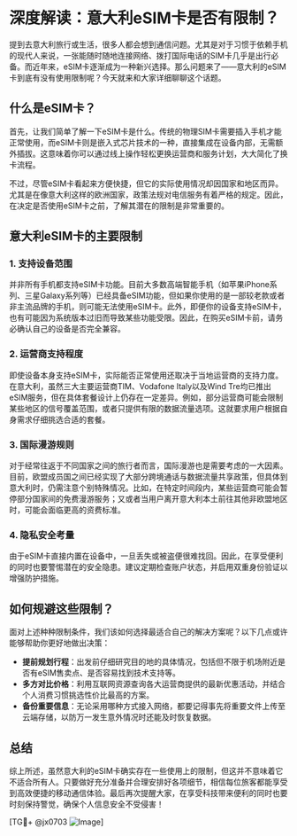 # 深度解读：意大利eSIM卡是否有限制？

提到去意大利旅行或生活，很多人都会想到通信问题。尤其是对于习惯于依赖手机的现代人来说，一张能随时随地连接网络、拨打国际电话的SIM卡几乎是出行必备。而近年来，eSIM卡逐渐成为一种新兴选择。那么问题来了——意大利的eSIM卡到底有没有使用限制呢？今天就来和大家详细聊聊这个话题。

## 什么是eSIM卡？

首先，让我们简单了解一下eSIM卡是什么。传统的物理SIM卡需要插入手机才能正常使用，而eSIM卡则是嵌入式芯片技术的一种，直接集成在设备内部，无需额外插拔。这意味着你可以通过线上操作轻松更换运营商和服务计划，大大简化了换卡流程。

不过，尽管eSIM卡看起来方便快捷，但它的实际使用情况却因国家和地区而异。尤其是在像意大利这样的欧洲国家，政策法规对电信服务有着严格的规定。因此，在决定是否使用eSIM卡之前，了解其潜在的限制是非常重要的。

## 意大利eSIM卡的主要限制

### 1. **支持设备范围**
并非所有手机都支持eSIM卡功能。目前大多数高端智能手机（如苹果iPhone系列、三星Galaxy系列等）已经具备eSIM功能，但如果你使用的是一部较老款或者非主流品牌的手机，则可能无法使用eSIM卡。此外，即便你的设备支持eSIM卡，也有可能因为系统版本过旧而导致某些功能受限。因此，在购买eSIM卡前，请务必确认自己的设备是否完全兼容。

### 2. **运营商支持程度**
即使设备本身支持eSIM卡，实际能否正常使用还取决于当地运营商的支持力度。在意大利，虽然三大主要运营商TIM、Vodafone Italy以及Wind Tre均已推出eSIM服务，但在具体套餐设计上仍存在一定差异。例如，部分运营商可能会限制某些地区的信号覆盖范围，或者只提供有限的数据流量选项。这就要求用户根据自身需求仔细挑选合适的套餐。

### 3. **国际漫游规则**
对于经常往返于不同国家之间的旅行者而言，国际漫游也是需要考虑的一大因素。目前，欧盟成员国之间已经实现了大部分跨境通话与数据流量共享政策，但具体到意大利时，仍需注意个别特殊情况。比如，在特定时间段内，某些运营商可能会暂停部分国家间的免费漫游服务；又或者当用户离开意大利本土前往其他非欧盟地区时，可能会面临更高的资费标准。

### 4. **隐私安全考量**
由于eSIM卡直接内置在设备中，一旦丢失或被盗便很难找回。因此，在享受便利的同时也要警惕潜在的安全隐患。建议定期检查账户状态，并启用双重身份验证以增强防护措施。

## 如何规避这些限制？

面对上述种种限制条件，我们该如何选择最适合自己的解决方案呢？以下几点或许能够帮助你更好地做出决策：

- **提前规划行程**：出发前仔细研究目的地的具体情况，包括但不限于机场附近是否有eSIM售卖点、是否容易找到技术支持等。
- **多方对比价格**：利用互联网资源查询各大运营商提供的最新优惠活动，并结合个人消费习惯挑选性价比最高的方案。
- **备份重要信息**：无论采用哪种方式接入网络，都要记得事先将重要文件上传至云端存储，以防万一发生意外情况时还能及时恢复数据。

## 总结

综上所述，虽然意大利的eSIM卡确实存在一些使用上的限制，但这并不意味着它不适合所有人。只要做好充分准备并合理安排好各项细节，相信每位旅客都能享受到高效便捷的移动通信体验。最后再次提醒大家，在享受科技带来便利的同时也要时刻保持警觉，确保个人信息安全不受侵害！

[TG💪+ @jx0703 ![Image](https://github.com/user-attachments/assets/dbca1d08-cadb-493c-b0ec-ad6f7a83f270)]